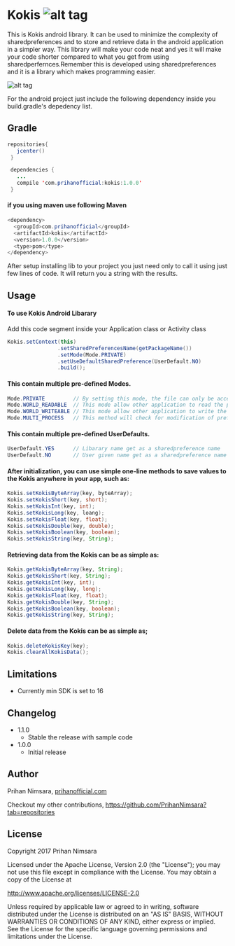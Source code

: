 # Kokis                  ![alt tag](https://api.bintray.com/packages/prihannimsara/KokisRepository/kokis/images/download.svg)



This is Kokis android library. It can be used to minimize the complexity of sharedpreferences and to store and retrieve data in the android application in a simpler way. This library will make your code neat and yes it will make your code shorter compared to what you get from using sharedperfernces.Remember this is developed using sharedpreferences and it is a library which makes programming easier.



![alt tag](https://user-images.githubusercontent.com/29063580/27034382-23bcc2ca-4f9b-11e7-8189-f8ddada96a20.jpg)

For the android project just include the following dependency inside you build.gradle's depedency list.

## Gradle

```java
repositories{
   jcenter()
 }
```

```java
 dependencies {
   ...
   compile 'com.prihanofficial:kokis:1.0.0'
 }
```

#### if you using maven use following Maven

```java
<dependency>
  <groupId>com.prihanofficial</groupId>
  <artifactId>kokis</artifactId>
  <version>1.0.0</version>
  <type>pom</type>
</dependency>
```

After setup installing lib to your project you just need only to call it using just few lines of code. It will return you a string with the results.

## Usage

#### To use Kokis Android Libarary

Add this code segment inside  your Application class or Activity class

```java
Kokis.setContext(this)
                .setSharedPreferencesName(getPackageName())
                .setMode(Mode.PRIVATE)
                .setUseDefaultSharedPreference(UserDefault.NO)
                .build();
```

#### This contain multiple pre-defined Modes.

```java
Mode.PRIVATE         // By setting this mode, the file can only be accessed using calling application
Mode.WORLD_READABLE  // This mode allow other application to read the preferences
Mode.WORLD_WRITEABLE // This mode allow other application to write the preferences
Mode.MULTI_PROCESS   // This method will check for modification of preferences even if the sharedpreference instance has already been loaded
```

#### This contain multiple pre-defined UserDefaults.

```java
UserDefault.YES      // Libarary name get as a sharedpreference name 
UserDefault.NO       // User given name get as a sharedpreference name
```

#### After initialization, you can use simple one-line methods to save values to the Kokis anywhere in your app, such as:

```java
Kokis.setKokisByteArray(key, byteArray);
Kokis.setKokisShort(key, short);
Kokis.setKokisInt(key, int);
Kokis.setKokisLong(key, loang);
Kokis.setKokisFloat(key, float);
Kokis.setKokisDouble(key, double);
Kokis.setKokisBoolean(key, boolean);
Kokis.setKokisString(key, String);
```

#### Retrieving data from the Kokis can be as simple as:

```java
Kokis.getKokisByteArray(key, String);
Kokis.getKokisShort(key, String);
Kokis.getKokisInt(key, int);
Kokis.getKokisLong(key, long);
Kokis.getKokisFloat(key, float);
Kokis.getKokisDouble(key, String);
Kokis.getKokisBoolean(key, boolean);
Kokis.getKokisString(key, String);
 ```

#### Delete data from the Kokis can be as simple as;

```java
Kokis.deleteKokisKey(key);
Kokis.clearAllKokisData();
```

## Limitations

- Currently min SDK is set to 16

## Changelog

- 1.1.0
    - Stable the release with sample code
- 1.0.0
    - Initial release

## Author

Prihan Nimsara, [prihanofficial.com](http://prihanofficial.com)

Checkout my other contributions, https://github.com/PrihanNimsara?tab=repositories

## License

Copyright 2017 Prihan Nimsara

Licensed under the Apache License, Version 2.0 (the "License"); you may not use this file except in compliance with the License. You may obtain a copy of the License at

http://www.apache.org/licenses/LICENSE-2.0

Unless required by applicable law or agreed to in writing, software distributed under the License is distributed on an "AS IS" BASIS, WITHOUT WARRANTIES OR CONDITIONS OF ANY KIND, either express or implied. See the License for the specific language governing permissions and limitations under the License.
